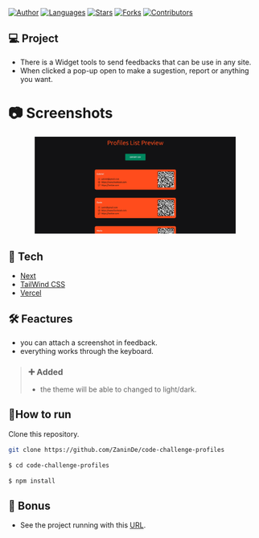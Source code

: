 
[![Author](https://img.shields.io/badge/author-ZaninDe-ff9000?style=flat-square)](https://github.com/ZaninDe)
[![Languages](https://img.shields.io/github/languages/count/ZaninDe/code-challenge-profiles?color=%23ff9000&style=flat-square)](#)
[![Stars](https://img.shields.io/github/stars/ZaninDe/code-challenge-profiles?color=ff9000&style=flat-square)](https://github.com/ZaninDe/code-challenge-profiles/stargazers)
[![Forks](https://img.shields.io/github/forks/ZaninDe/code-challenge-profiles?color=%23ff9000&style=flat-square)](https://github.com/ZaninDe/code-challenge-profiles/network/members)
[![Contributors](https://img.shields.io/github/contributors/ZaninDe/code-challenge-profiles?color=ff9000&style=flat-square)](https://github.com/ZaninDe/code-challenge-profiles/graphs/contributors)


## 💻 Project
- There is a Widget tools to send feedbacks that can be use in any site.
- When clicked a pop-up open to make a sugestion, report or anything you want.

# :camera: Screenshots
<div align="center">
   <img src="./.github/view.png" width="400">
</div>

## 🧪 Tech
- [Next](https://nextjs.org/)
- [TailWind CSS](https://tailwindcss.com/)
- [Vercel](https://vercel.com/)

## 🛠️ Feactures
- you can attach a screenshot in feedback.
- everything works through the keyboard.
> ### ➕ Added
> - the theme will be able to changed to light/dark.


## 📄How to run
Clone this repository.
```bash
git clone https://github.com/ZaninDe/code-challenge-profiles
```
```bash
$ cd code-challenge-profiles
```

```bash
$ npm install
```

## 💭 Bonus
- See the project running with this [URL](https://code-challenge-profiles.vercel.app/).
